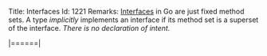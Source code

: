 Title: Interfaces
Id: 1221
Remarks:
[Interfaces][1] in Go are just fixed method sets. A type _implicitly_ implements an interface if its method set is a superset of the interface. _There is no declaration of intent._

  [1]: http://golang.org/ref/spec#Interface_types

|======|

